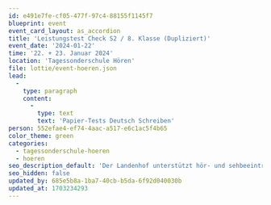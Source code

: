 ```yaml
---
id: e491e7fe-cf05-477f-97c4-88155f1145f7
blueprint: event
event_card_layout: as_accordion
title: 'Leistungstest Check S2 / 8. Klasse (Dupliziert)'
event_date: '2024-01-22'
time: '22. + 23. Januar 2024'
location: 'Tagessonderschule Hören'
file: lottie/event-hoeren.json
lead:
  -
    type: paragraph
    content:
      -
        type: text
        text: 'Papier-Tests Deutsch Schreiben'
person: 552efae4-ef74-4aac-a517-e6c1ac5f4b65
color_theme: green
categories:
  - tagessonderschule-hoeren
  - hoeren
seo_description_default: 'Der Landenhof unterstützt hör- und sehbeeinträchtigte Kinder & Jugendliche in ihrem selbstbestimmten Leben durch Förderung ihrer Fähigkeiten & Entwicklung'
seo_hidden: false
updated_by: 685e5b8a-1ba7-40cb-b5da-6f92d040030b
updated_at: 1703234293
---
```

